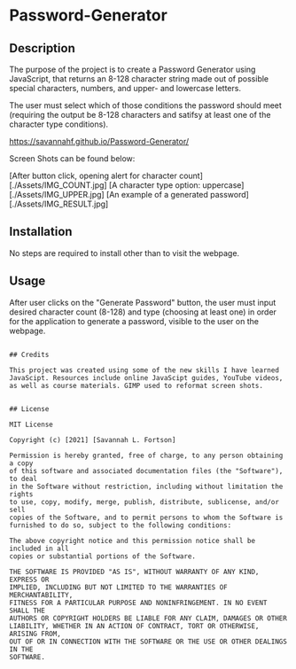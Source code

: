 # Password-Generator

## Description 

The purpose of the project is to create a Password Generator using JavaScript, that returns an 8-128 character string made out of possible special characters, numbers, and upper- and lowercase letters. 

The user must select which of those conditions the password should meet (requiring the output be 8-128 characters and satifsy at least one of the character type conditions). 

https://savannahf.github.io/Password-Generator/

Screen Shots can be found below:

[After button click, opening alert for character count][./Assets/IMG_COUNT.jpg]
[A character type option: uppercase][./Assets/IMG_UPPER.jpg]
[An example of a generated password][./Assets/IMG_RESULT.jpg]


## Installation

No steps are required to install other than to visit the webpage. 


## Usage 

After user clicks on the "Generate Password" button, the user must input desired character count (8-128) and type (choosing at least one) in order for the application to generate a password, visible to the user on the webpage. 
```

## Credits

This project was created using some of the new skills I have learned JavaScipt. Resources include online JavaScipt guides, YouTube videos, as well as course materials. GIMP used to reformat screen shots. 


## License

MIT License

Copyright (c) [2021] [Savannah L. Fortson]

Permission is hereby granted, free of charge, to any person obtaining a copy
of this software and associated documentation files (the "Software"), to deal
in the Software without restriction, including without limitation the rights
to use, copy, modify, merge, publish, distribute, sublicense, and/or sell
copies of the Software, and to permit persons to whom the Software is
furnished to do so, subject to the following conditions:

The above copyright notice and this permission notice shall be included in all
copies or substantial portions of the Software.

THE SOFTWARE IS PROVIDED "AS IS", WITHOUT WARRANTY OF ANY KIND, EXPRESS OR
IMPLIED, INCLUDING BUT NOT LIMITED TO THE WARRANTIES OF MERCHANTABILITY,
FITNESS FOR A PARTICULAR PURPOSE AND NONINFRINGEMENT. IN NO EVENT SHALL THE
AUTHORS OR COPYRIGHT HOLDERS BE LIABLE FOR ANY CLAIM, DAMAGES OR OTHER
LIABILITY, WHETHER IN AN ACTION OF CONTRACT, TORT OR OTHERWISE, ARISING FROM,
OUT OF OR IN CONNECTION WITH THE SOFTWARE OR THE USE OR OTHER DEALINGS IN THE
SOFTWARE.
